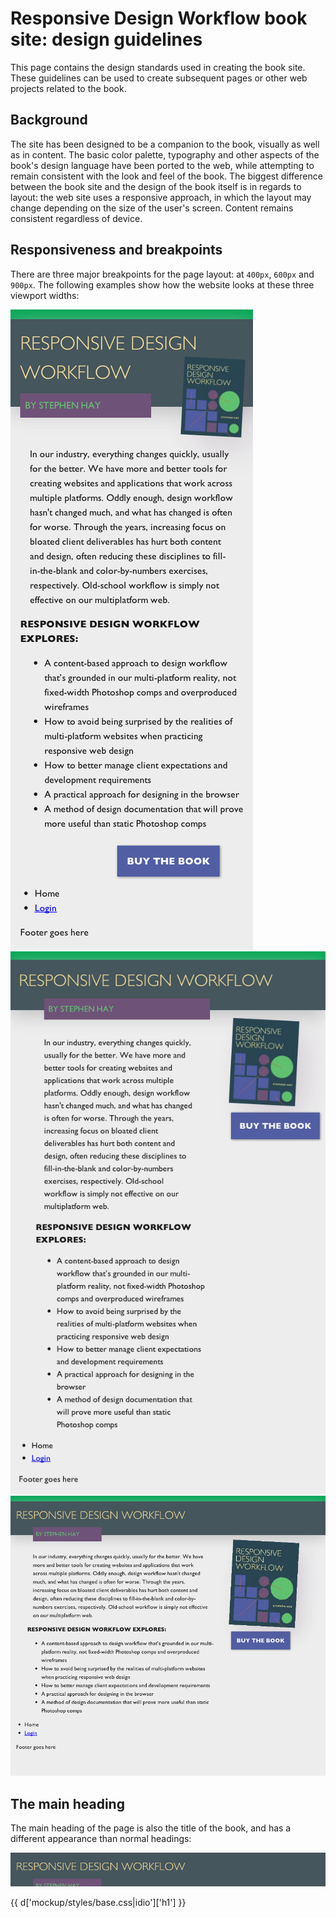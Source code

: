 # Responsive Design Workflow book site: design guidelines

This page contains the design standards used in creating the book site. These guidelines can be used to create subsequent pages or other web projects related to the book.

## Background

The site has been designed to be a companion to the book, visually as well as in content. The basic color palette, typography and other aspects of the book's design language have been ported to the web, while attempting to remain consistent with the look and feel of the book. The biggest difference between the book site and the design of the book itself is in regards to layout: the web site uses a responsive approach, in which the layout may change depending on the size of the user's screen. Content remains consistent regardless of device.

## Responsiveness and breakpoints

There are three major breakpoints for the page layout: at `400px`, `600px` and `900px`. The following examples show how the website looks at these three viewport widths:

![](images/400.png)
![](images/600.png)
![](images/900.png)

## The main heading

The main heading of the page is also the title of the book, and has a different appearance than normal headings:

![](images/h1.png)

{{ d['mockup/styles/base.css|idio']['h1'] }}
